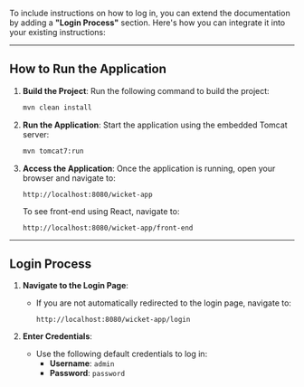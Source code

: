 To include instructions on how to log in, you can extend the documentation by adding a **"Login Process"** section. Here's how you can integrate it into your existing instructions:

---

## How to Run the Application

1. **Build the Project**:
   Run the following command to build the project:
   ```bash
   mvn clean install
   ```

2. **Run the Application**:
   Start the application using the embedded Tomcat server:
   ```bash
   mvn tomcat7:run
   ```

3. **Access the Application**:
   Once the application is running, open your browser and navigate to:
   ```
   http://localhost:8080/wicket-app
   ```

   To see front-end using React, navigate to:
   ```
   http://localhost:8080/wicket-app/front-end
   ```

---

## Login Process

1. **Navigate to the Login Page**:
   - If you are not automatically redirected to the login page, navigate to:
     ```
     http://localhost:8080/wicket-app/login
     ```

2. **Enter Credentials**:
   - Use the following default credentials to log in:
     - **Username**: `admin`
     - **Password**: `password`